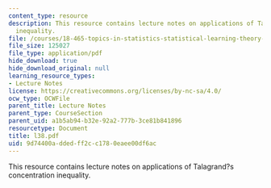 ```yaml
---
content_type: resource
description: This resource contains lecture notes on applications of Talagrand?s concentration
  inequality.
file: /courses/18-465-topics-in-statistics-statistical-learning-theory-spring-2007/9d74400addedff2cc1780eaee00df6ac_l38.pdf
file_size: 125027
file_type: application/pdf
hide_download: true
hide_download_original: null
learning_resource_types:
- Lecture Notes
license: https://creativecommons.org/licenses/by-nc-sa/4.0/
ocw_type: OCWFile
parent_title: Lecture Notes
parent_type: CourseSection
parent_uid: a1b5ab94-b32e-92a2-777b-3ce81b841896
resourcetype: Document
title: l38.pdf
uid: 9d74400a-dded-ff2c-c178-0eaee00df6ac
---
```

This resource contains lecture notes on applications of Talagrand?s concentration inequality.